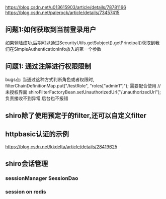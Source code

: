 https://blog.csdn.net/u013615903/article/details/78781166
https://blog.csdn.net/palerock/article/details/73457415


## 问题1:如何获取到当前登录用户
如果登陆成功,后期可以通过SecurityUtils.getSubject().getPrincipal()获取到我们在SimpleAuthenticationInfo放入的第一个参数


## 问题1: 通过注解进行权限限制
bugs点:
 当通过这种方式判断角色或者权限时,
  filterChainDefinitionMap.put("/testRole", "roles[\"admin1\"]");
  需要配合使用
    //未授权界面
    shiroFilterFactoryBean.setUnauthorizedUrl("/unauthorizedUrl");
   负责接收不到异常,后台也不报错
   
   
## shiro除了使用预定于的filter,还可以自定义filter

## httpbasic认证的示例
https://blog.csdn.net/kkdelta/article/details/28419625

## shiro会话管理

### sessionManager SessionDao

### session on redis

